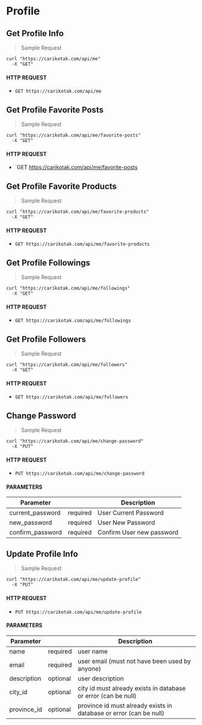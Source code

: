 # Profile

## Get Profile Info

> Sample Request

```shell
curl "https://carikotak.com/api/me"
  -X "GET"
```

#### HTTP REQUEST
- `GET https://carikotak.com/api/me`

## Get Profile Favorite Posts

> Sample Request

```shell
curl "https://carikotak.com/api/me/favorite-posts"
  -X "GET"
```

#### HTTP REQUEST
- `GET https://carikotak.com/api/me/favorite-posts

## Get Profile Favorite Products

> Sample Request

```shell
curl "https://carikotak.com/api/me/favorite-products"
  -X "GET"
```

#### HTTP REQUEST
- `GET https://carikotak.com/api/me/favorite-products`

## Get Profile Followings

> Sample Request

```shell
curl "https://carikotak.com/api/me/followings"
  -X "GET"
```

#### HTTP REQUEST
- `GET https://carikotak.com/api/me/followings`

## Get Profile Followers

> Sample Request

```shell
curl "https://carikotak.com/api/me/followers"
  -X "GET"
```

#### HTTP REQUEST
- `GET https://carikotak.com/api/me/followers`

## Change Password

> Sample Request

```shell
curl "https://carikotak.com/api/me/change-password"
  -X "PUT"
```

#### HTTP REQUEST
- `PUT https://carikotak.com/api/me/change-password`

#### PARAMETERS

Parameter |  | Description
--------- | ------- | -----------
current_password  | required  | User Current Password
new_password  | required  | User New Password
confirm_password  | required  | Confirm User new password

## Update Profile Info

> Sample Request

```shell
curl "https://carikotak.com/api/me/update-profile"
  -X "PUT"
```

#### HTTP REQUEST
- `PUT https://carikotak.com/api/me/update-profile`

#### PARAMETERS
Parameter |  | Description
--------- | ------- | -----------
name  | required  | user name
email | required  | user email (must not have been used by anyone)
description | optional  | user description
city_id | optional  | city id must already exists in database or error (can be null)
province_id | optional  | province id must already exists in database or error (can be null)
